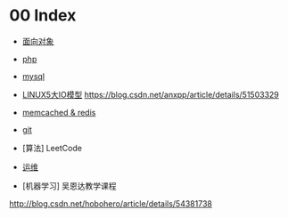 # 00 Index


* [面向对象](/oop.md)

* [php](/oop.md)

* [mysql](/oop.md)

* [LINUX5大IO模型](/oop.md)
https://blog.csdn.net/anxpp/article/details/51503329

* [memcached & redis](/note-index.md)

* [git](git/index.md)
* [算法] LeetCode
* [运维](ops/index.md)
* [机器学习] 吴恩达教学课程


http://blog.csdn.net/hobohero/article/details/54381738
